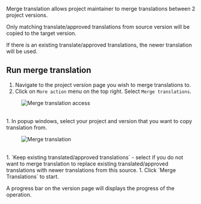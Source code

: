 Merge translation allows project maintainer to merge translations between 2 project versions.

Only matching translate/approved translations from source version will be copied to the target version.

If there is an existing translate/approved translations, the newer translation will be used.

## Run merge translation

1. Navigate to the project version page you wish to merge translations to.
1. Click on `More action` menu on the top right. Select `Merge translations`.
<figure>
<img alt="Merge translation access" src="images/merge-trans-access.png" />
</figure>
<br/>
1. In popup windows, select your project and version that you want to copy translation from.
<figure>
<img alt="Merge translation" src="images/merge-trans-dialog.png" />
</figure>
<br/>
1. `Keep existing translated/approved translations` - select if you do not want to merge translation to replace existing translated/approved translations with newer translations from this source.
1. Click `Merge Translations` to start.

A progress bar on the version page will displays the progress of the operation.